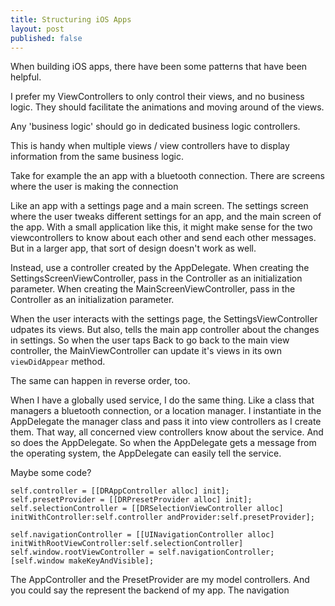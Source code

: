 ```yaml
---
title: Structuring iOS Apps
layout: post
published: false
---
```


When building iOS apps, there have been some patterns that have been helpful.

I prefer my ViewControllers to only control their views, and no business logic. They should facilitate the animations and moving around of the views.

Any 'business logic' should go in dedicated business logic controllers.

This is handy when multiple views / view controllers have to display information from the same business logic.

Take for example the an app with a bluetooth connection. There are screens where the user is making the connection

Like an app with a settings page and a main screen. The settings screen where the user tweaks different settings for an app, and the main screen of the app. With a small application like this, it might make sense for the two viewcontrollers to know about each other and send each other messages. But in a larger app, that sort of design doesn't work as well.

Instead, use a controller created by the AppDelegate. When creating the SettingsScreenViewController, pass in the Controller as an initialization parameter. When creating the MainScreenViewController, pass in the Controller as an initialization parameter.

When the user interacts with the settings page, the SettingsViewController udpates its views. But also, tells the main app controller about the changes in settings. So when the user taps Back to go back to the main view controller, the MainViewController can update it's views in its own `viewDidAppear` method.

The same can happen in reverse order, too.

When I have a globally used service, I do the same thing. Like a class that managers a bluetooth connection, or a location manager. I instantiate in the AppDelegate the manager class and pass it into view controllers as I create them. That way, all concerned view controllers know about the service. And so does the AppDelegate. So when the AppDelegate gets a message from the operating system, the AppDelegate can easily tell the service.

Maybe some code?

    self.controller = [[DRAppController alloc] init];
    self.presetProvider = [[DRPresetProvider alloc] init];
    self.selectionController = [[DRSelectionViewController alloc] initWithController:self.controller andProvider:self.presetProvider];

    self.navigationController = [[UINavigationController alloc] initWithRootViewController:self.selectionController]
    self.window.rootViewController = self.navigationController;
    [self.window makeKeyAndVisible];


The AppController and the PresetProvider are my model controllers. And you could say the represent the backend of my app. The navigation